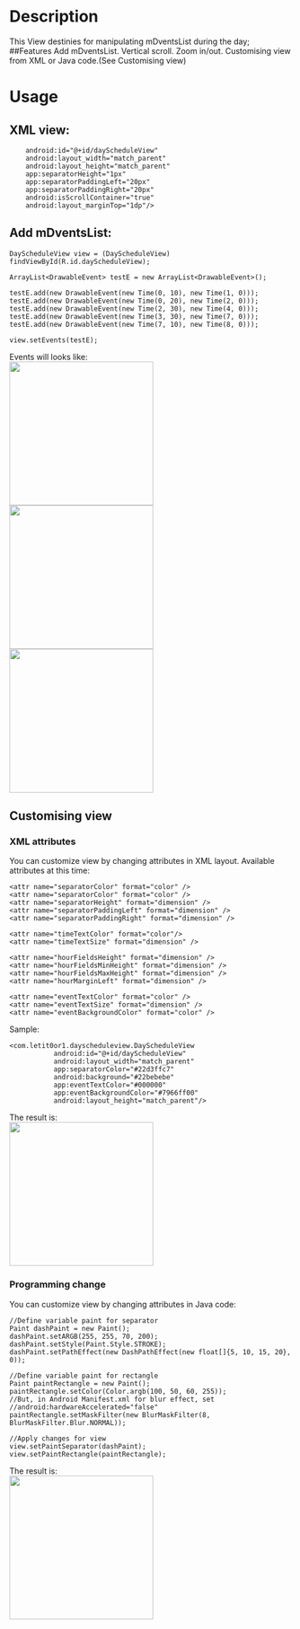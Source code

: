 # Description
This View destinies for manipulating mDventsList during the day;
##Features
Add mDventsList.
Vertical scroll.
Zoom in/out.
Customising view from XML or Java code.(See Customising view)
# Usage
## XML view:
```<com.letit0or1.dayscheduleview.DayScheduleView
    android:id="@+id/dayScheduleView"
    android:layout_width="match_parent"
    android:layout_height="match_parent"
    app:separatorHeight="1px"
    app:separatorPaddingLeft="20px"
    app:separatorPaddingRight="20px"
    android:isScrollContainer="true"
    android:layout_marginTop="1dp"/>
```

## Add mDventsList:
```
DayScheduleView view = (DayScheduleView) findViewById(R.id.dayScheduleView);

ArrayList<DrawableEvent> testE = new ArrayList<DrawableEvent>();

testE.add(new DrawableEvent(new Time(0, 10), new Time(1, 0)));
testE.add(new DrawableEvent(new Time(0, 20), new Time(2, 0)));
testE.add(new DrawableEvent(new Time(2, 30), new Time(4, 0)));
testE.add(new DrawableEvent(new Time(3, 30), new Time(7, 0)));
testE.add(new DrawableEvent(new Time(7, 10), new Time(8, 0)));

view.setEvents(testE);
```
Events will looks like:<br>
<img src="http://i65.tinypic.com/2198n41.jpg" width="256">
<img src="http://i67.tinypic.com/ok7mfp.jpg" width="256">
<img src="http://i63.tinypic.com/25rhx5g.jpg" width="256">

## Customising view
### XML attributes
You can customize view by changing attributes in XML layout.
 Available attributes at this time:

```
<attr name="separatorColor" format="color" />
<attr name="separatorColor" format="color" />
<attr name="separatorHeight" format="dimension" />
<attr name="separatorPaddingLeft" format="dimension" />
<attr name="separatorPaddingRight" format="dimension" />

<attr name="timeTextColor" format="color"/>
<attr name="timeTextSize" format="dimension" />

<attr name="hourFieldsHeight" format="dimension" />
<attr name="hourFieldsMinHeight" format="dimension" />
<attr name="hourFieldsMaxHeight" format="dimension" />
<attr name="hourMarginLeft" format="dimension" />

<attr name="eventTextColor" format="color" />
<attr name="eventTextSize" format="dimension" />
<attr name="eventBackgroundColor" format="color" />
```

Sample:<br>

```
<com.letit0or1.dayscheduleview.DayScheduleView
           android:id="@+id/dayScheduleView"
           android:layout_width="match_parent"
           app:separatorColor="#22d3ffc7"
           android:background="#22bebebe"
           app:eventTextColor="#000000"
           app:eventBackgroundColor="#7966ff00"
           android:layout_height="match_parent"/>

```

The result is:<br>
<img src="https://pp.vk.me/c637830/v637830952/bc87/KO7Lz6zC7iM.jpg" width="256">

### Programming change
You can customize view by changing attributes in Java code:
```
//Define variable paint for separator
Paint dashPaint = new Paint();
dashPaint.setARGB(255, 255, 70, 200);
dashPaint.setStyle(Paint.Style.STROKE);
dashPaint.setPathEffect(new DashPathEffect(new float[]{5, 10, 15, 20}, 0));

//Define variable paint for rectangle
Paint paintRectangle = new Paint();
paintRectangle.setColor(Color.argb(100, 50, 60, 255));
//But, in Android Manifest.xml for blur effect, set
//android:hardwareAccelerated="false"
paintRectangle.setMaskFilter(new BlurMaskFilter(8, BlurMaskFilter.Blur.NORMAL));

//Apply changes for view
view.setPaintSeparator(dashPaint);
view.setPaintRectangle(paintRectangle);
```
The result is:<br>
<img src="https://pp.vk.me/c637618/v637618952/d9c2/h2JmoixvVEw.jpg" width="256">
